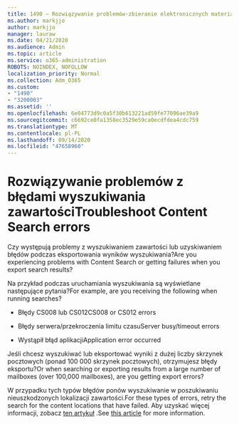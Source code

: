 ```yaml
---
title: 1490 — Rozwiązywanie problemów-zbieranie elektronicznych materiałów dowodowych — błędy
ms.author: markjjo
author: markjjo
manager: lauraw
ms.date: 04/21/2020
ms.audience: Admin
ms.topic: article
ms.service: o365-administration
ROBOTS: NOINDEX, NOFOLLOW
localization_priority: Normal
ms.collection: Adm_O365
ms.custom:
- "1490"
- "3200003"
ms.assetid: ''
ms.openlocfilehash: 6e04773d9c0a5f30b613221ad59fe77096ae39a9
ms.sourcegitcommit: c6692ce0fa1358ec3529e59ca0ecdfdea4cdc759
ms.translationtype: MT
ms.contentlocale: pl-PL
ms.lasthandoff: 09/14/2020
ms.locfileid: "47658960"
---
```

# <a name="troubleshoot-content-search-errors"></a><span data-ttu-id="9bf81-102">Rozwiązywanie problemów z błędami wyszukiwania zawartości</span><span class="sxs-lookup"><span data-stu-id="9bf81-102">Troubleshoot Content Search errors</span></span>

<span data-ttu-id="9bf81-103">Czy występują problemy z wyszukiwaniem zawartości lub uzyskiwaniem błędów podczas eksportowania wyników wyszukiwania?</span><span class="sxs-lookup"><span data-stu-id="9bf81-103">Are you experiencing problems with Content Search or getting failures when you export search results?</span></span>

<span data-ttu-id="9bf81-104">Na przykład podczas uruchamiania wyszukiwania są wyświetlane następujące pytania?</span><span class="sxs-lookup"><span data-stu-id="9bf81-104">For example, are you receiving the following when running searches?</span></span>

- <span data-ttu-id="9bf81-105">Błędy CS008 lub CS012</span><span class="sxs-lookup"><span data-stu-id="9bf81-105">CS008 or CS012 errors</span></span>

- <span data-ttu-id="9bf81-106">Błędy serwera/przekroczenia limitu czasu</span><span class="sxs-lookup"><span data-stu-id="9bf81-106">Server busy/timeout errors</span></span>

- <span data-ttu-id="9bf81-107">Wystąpił błąd aplikacji</span><span class="sxs-lookup"><span data-stu-id="9bf81-107">Application error occurred</span></span>

<span data-ttu-id="9bf81-108">Jeśli chcesz wyszukiwać lub eksportować wyniki z dużej liczby skrzynek pocztowych (ponad 100 000 skrzynek pocztowych), otrzymujesz błędy eksportu?</span><span class="sxs-lookup"><span data-stu-id="9bf81-108">Or when searching or exporting results from a large number of mailboxes (over 100,000 mailboxes), are you getting export errors?</span></span>

<span data-ttu-id="9bf81-109">W przypadku tych typów błędów ponów wyszukiwanie w poszukiwaniu nieuszkodzonych lokalizacji zawartości.</span><span class="sxs-lookup"><span data-stu-id="9bf81-109">For these types of errors, retry the search for the content locations that have failed.</span></span> <span data-ttu-id="9bf81-110">Aby uzyskać więcej informacji, zobacz  [ten artykuł](https://docs.microsoft.com/microsoft-365/compliance/retry-failed-content-search) .</span><span class="sxs-lookup"><span data-stu-id="9bf81-110">See  [this article](https://docs.microsoft.com/microsoft-365/compliance/retry-failed-content-search) for more information.</span></span>
